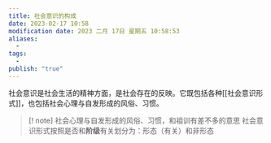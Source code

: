 ```yaml
---
title: 社会意识的构成
date: 2023-02-17 10:58
modification date: 2023 二月 17日 星期五 10:58:53
aliases:
  - 
tags:
  - 
publish: "true"
---
```


社会意识是社会生活的精神方面，是社会存在的反映。它既包括各种[[社会意识形式]]，也包括社会心理与自发形成的风俗、习惯。

>[! note]
>社会心理与自发形成的风俗、习惯，和祖训有差不多的意思
>社会意识形式按照是否和**阶级**有关划分为：形态（有关）和非形态

